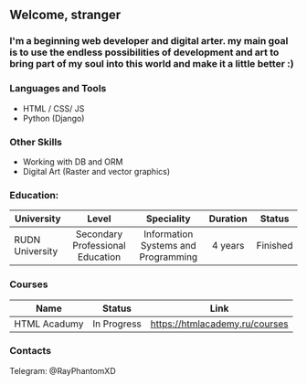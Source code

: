 ## Welcome, stranger

### I'm a beginning web developer and digital arter. my main goal is to use the endless possibilities of development and art to bring part of my soul into this world and make it a little better :)

### Languages and Tools
- HTML / CSS/ JS
- Python (Django)

### Other Skills
- Working with DB and ORM
- Digital Art (Raster and vector graphics)

### Education:
| University      | Level                            | Speciality                          | Duration | Status   |
| --------------- |:--------------------------------:|:-----------------------------------:|:--------:|:--------:|
| RUDN University | Secondary Professional Education | Information Systems and Programming | 4 years  | Finished |

### Courses
| Name          | Status          | Link                           |
| ------------- |:---------------:|:------------------------------:|
| HTML Acadumy  | In Progress     | https://htmlacademy.ru/courses |

### Contacts
Telegram: @RayPhantomXD
<!--
**RayPhantom/RayPhantom** is a ✨ _special_ ✨ repository because its `README.md` (this file) appears on your GitHub profile.

Here are some ideas to get you started:

- 🔭 I’m currently working on ...
- 🌱 I’m currently learning ...
- 👯 I’m looking to collaborate on ...
- 🤔 I’m looking for help with ...
- 💬 Ask me about ...
- 📫 How to reach me: ...
- 😄 Pronouns: ...
- ⚡ Fun fact: ...
-->
